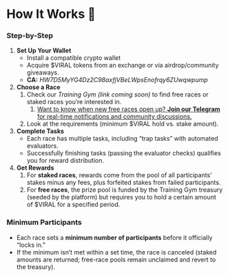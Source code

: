 # How It Works 🤔

### Step-by-Step

1. **Set Up Your Wallet**
   * Install a compatible crypto wallet
   * Acquire $VIRAL tokens from an exchange or via airdrop/community giveaways.
   * **CA:** _HW7D5MyYG4Dz2C98axfjVBeLWpsEnofrqy6ZUwqwpump_
2. **Choose a Race**
   1. Check our _Training Gym (link coming soon)_ to find free races or staked races you’re interested in.
      1. [Want to know when new free races open up? **Join our Telegram** for real-time notifications and community discussions.](https://t.me/viralmind)
   2. Look at the requirements (minimum $VIRAL hold vs. stake amount).
3. **Complete Tasks**
   * Each race has multiple tasks, including “trap tasks” with automated evaluators.
   * Successfully finishing tasks (passing the evaluator checks) qualifies you for reward distribution.
4. **Get Rewards**
   1. For **staked races**, rewards come from the pool of all participants’ stakes minus any fees, plus forfeited stakes from failed participants.
   2. For **free races**, the prize pool is funded by the Training Gym treasury (seeded by the platform) but requires you to hold a certain amount of $VIRAL for a specified period.



### Minimum Participants

* Each race sets a **minimum number of participants** before it officially “locks in.”
* If the minimum isn’t met within a set time, the race is canceled (staked amounts are returned; free-race pools remain unclaimed and revert to the treasury).
